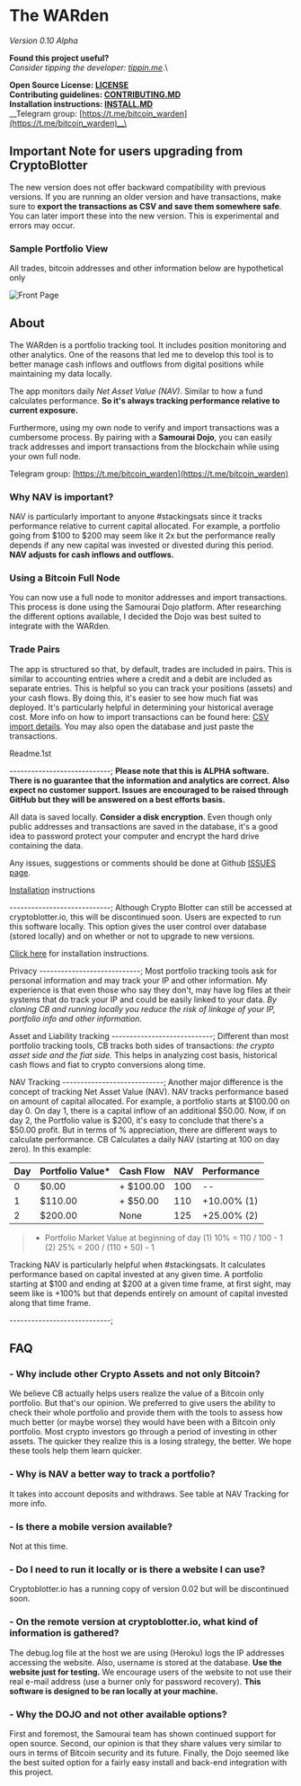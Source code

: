 # The WARden

*Version 0.10 Alpha*

__Found this project useful?__ \
_Consider tipping the developer: [tippin.me](https://tippin.me/@alphaazeta)_.\

__Open Source License: [LICENSE](https://github.com/pxsocs/thewarden/blob/master/LICENSE)__\
__Contributing guidelines: [CONTRIBUTING.MD](https://github.com/pxsocs/thewarden/blob/master/CONTRIBUTING.md)__\
__Installation instructions: [INSTALL.MD](https://github.com/pxsocs/thewarden/blob/master/INSTALL.MD)__\
__Telegram group: [https://t.me/bitcoin_warden](https://t.me/bitcoin_warden)__\

## Important Note for users upgrading from CryptoBlotter

The new version does not offer backward compatibility with previous versions. If you are running an older version and have transactions, make sure to __export the transactions as CSV and save them somewhere safe__. You can later import these into the new version. This is experimental and errors may occur. 

### Sample Portfolio View
All trades, bitcoin addresses and other information below are hypothetical only

![Front Page](https://github.com/pxsocs/thewarden/blob/master/thewarden/static/images/github_images/portfolio.png)

## About

The WARden is a portfolio tracking tool. It includes position monitoring and other analytics. One of the reasons that led me to develop this tool is to better manage cash inflows and outflows from digital positions while maintaining my data locally.

The app monitors daily _Net Asset Value (NAV)_. Similar to how a fund calculates performance. __So it's always tracking performance relative to current exposure.__

Furthermore, using my own node to verify and import transactions was a cumbersome process. By pairing with a __Samourai Dojo__, you can easily track addresses and import transactions from the blockchain while using your own full node. 

Telegram group: [https://t.me/bitcoin_warden](https://t.me/bitcoin_warden)

### Why NAV is important?

NAV is particularly important to anyone #stackingsats since it tracks performance relative to current capital allocated.
For example, a portfolio going from $100 to $200 may seem like it 2x but the performance really depends if any new capital was invested or divested during this period. __NAV adjusts for cash inflows and outflows.__

### Using a Bitcoin Full Node

You can now use a full node to monitor addresses and import transactions. This process is done using the Samourai Dojo platform. After researching the different options available, I decided the Dojo was best suited to integrate with the WARden. 

### Trade Pairs

The app is structured so that, by default, trades are included in pairs. This is similar to accounting entries where a credit and a debit are included as separate entries.
This is helpful so you can track your positions (assets) and your cash flows.
By doing this, it's easier to see how much fiat was deployed. It's particularly helpful in determining your historical average cost.
More info on how to import transactions can be found here: [CSV import details](http://www.thewarden.io/csvtemplate). You may also open the database and just paste the transactions.

Readme.1st

----------------------------;
**Please note that this is ALPHA software. There is no guarantee that the
information and analytics are correct. Also expect no customer support. Issues are encouraged to be raised through GitHub but they will be answered on a best efforts basis.**

All data is saved locally. __Consider a disk encryption__. Even though only public addresses and transactions are saved in the database, it's a good idea to password protect your computer and encrypt the hard drive containing the data. 

Any issues, suggestions or comments should be done at Github [ISSUES page](https://github.com/issues).


[Installation](https://github.com/pxsocs/thewarden/blob/master/INSTALL.MD) instructions

----------------------------;
Although Crypto Blotter can still be accessed at cryptoblotter.io, this will be discontinued soon. Users are expected to run this software locally. This option gives the user control over database (stored locally) and on whether or not to upgrade to new versions. 

[Click here](https://github.com/pxsocs/thewarden/blob/master/INSTALL.MD) for installation instructions.

Privacy
----------------------------;
Most portfolio tracking tools ask for personal information and may track your IP and other information. My experience is that even those who say they don't, may have log files at their systems that do track your IP and could be easily linked to your data.
_By cloning CB and running locally you reduce the risk of linkage of your IP, portfolio info and other information._

Asset and Liability tracking
----------------------------;
Different than most portfolio tracking tools, CB tracks both sides of transactions: _the crypto asset side and the fiat side._ This helps in analyzing cost basis, historical cash flows and fiat to crypto conversions along time.

NAV Tracking
----------------------------;
Another major difference is the concept of tracking Net Asset Value (NAV).
NAV tracks performance based on amount of capital allocated. For example, a portfolio starts at $100.00 on day 0. On day 1, there is a capital inflow of an additional $50.00. Now, if on day 2, the Portfolio value is $200, it's easy to conclude that there's a $50.00 profit. But in terms of % appreciation, there are different ways to calculate performance.
CB Calculates a daily NAV (starting at 100 on day zero).
In this example:

Day  | Portfolio Value*| Cash Flow  | NAV  | Performance |
-----|-----------------|------------|------|-------------|
0|$0.00|+ $100.00|100|--|
1|$110.00|+ $50.00 |110|+10.00% (1)|
2|$200.00|None|125|+25.00% (2)|

> * Portfolio Market Value at beginning of day
> (1) 10% = 110 / 100 - 1
> (2) 25% = 200 / (110 + 50) - 1

Tracking NAV is particularly helpful when #stackingsats. It calculates performance based on capital invested at any given time. A portfolio starting at $100 and ending at $200 at a given time frame, at first sight, may seem like is +100% but that depends entirely on amount of capital invested
along that time frame.

----------------------------;

## FAQ

### - Why include other Crypto Assets and not only Bitcoin?

We believe CB actually helps users realize the value of a Bitcoin only portfolio. But that's our opinion. We preferred to give users the ability to check their whole portfolio and provide them with the tools to assess how much better (or maybe worse) they would have been with a Bitcoin only portfolio.
Most crypto investors go through a period of investing in other assets. The quicker they realize this is a losing strategy, the better. We hope these tools help them learn quicker.

### - Why is NAV a better way to track a portfolio?

It takes into account deposits and withdraws. See table at NAV Tracking for more info.

### - Is there a mobile version available?

Not at this time.

### - Do I need to run it locally or is there a website I can use?

Cryptoblotter.io has a running copy of version 0.02 but will be discontinued soon.

### - On the remote version at cryptoblotter.io, what kind of information is gathered?

The debug.log file at the host we are using (Heroku) logs the IP addresses accessing the website. Also, username is stored at the database. __Use the website just for testing.__ We encourage users of the website to not use their real e-mail address (use a burner only for password recovery). __This software is designed to be ran locally at your machine.__

### - Why the DOJO and not other available options?

First and foremost, the Samourai team has shown continued support for open source. 
Second, our opinion is that they share values very similar to ours in terms of Bitcoin security and its future. 
Finally, the Dojo seemed like the best suited option for a fairly easy install and back-end integration with this project. 
